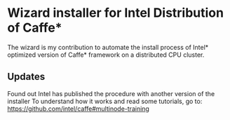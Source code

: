 # Wizard installer for Intel Distribution of Caffe*
The wizard is my contribution to automate the install process of Intel* optimized version of Caffe* framework on a distributed CPU cluster.

## Updates
Found out Intel has published the procedure with another version of the installer
To understand how it works and read some tutorials, go to: https://github.com/intel/caffe#multinode-training
